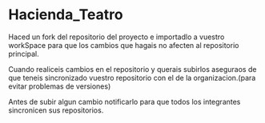 # Hacienda_Teatro

Haced un fork del repositorio del proyecto e importadlo a vuestro workSpace para que los cambios que hagais no afecten al repositorio principal.

Cuando realiceis cambios en el repositorio y querais subirlos aseguraos de que teneis sincronizado vuestro repositorio con el de la organizacion.(para evitar problemas de versiones)

Antes de subir algun cambio notificarlo para que todos los integrantes sincronicen sus repositorios.


